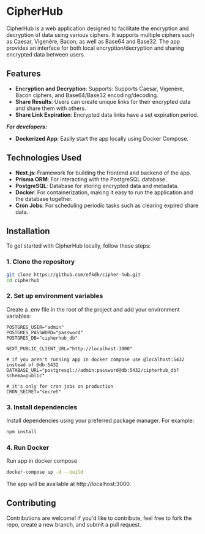 # CipherHub

CipherHub is a web application designed to facilitate the encryption and decryption of data using various ciphers. It supports multiple ciphers such as Caesar, Vigenère, Bacon, as well as Base64 and Base32. The app provides an interface for both local encryption/decryption and sharing encrypted data between users.

## Features

- **Encryption and Decryption**: Supports: Supports Caesar, Vigenère, Bacon ciphers, and Base64/Base32 encoding/decoding.
- **Share Results**: Users can create unique links for their encrypted data and share them with others.
- **Share Link Expiration**: Encrypted data links have a set expiration period.

**_For developers:_**

- **Dockerized App**: Easily start the app locally using Docker Compose.

## Technologies Used

- **Next.js**: Framework for building the frontend and backend of the app.
- **Prisma ORM**: For interacting with the PostgreSQL database.
- **PostgreSQL**: Database for storing encrypted data and metadata.
- **Docker**: For containerization, making it easy to run the application and the database together.
- **Cron Jobs**: For scheduling periodic tasks such as clearing expired share data.

## Installation

To get started with CipherHub locally, follow these steps:

### 1. Clone the repository

```bash
git clone https://github.com/efkdk/cipher-hub.git
cd cipherhub
```

### 2. Set up environment variables

Create a .env file in the root of the project and add your environment variables:

```env
POSTGRES_USER="admin"
POSTGRES_PASSWORD="password"
POSTGRES_DB="cipherhub_db"

NEXT_PUBLIC_CLIENT_URL="http://localhost:3000"

# if you aren't running app in docker compose use @localhost:5432 instead of @db:5432
DATABASE_URL="postgresql://admin:password@db:5432/cipherhub_db?schema=public"

# it's only for cron jobs on production
CRON_SECRET="secret"
```

### 3. Install dependencies

Install dependencies using your preferred package manager. For example:

```bash
npm install
```

### 4. Run Docker

Run app in docker compose

```bash
docker-compose up -d --build
```

The app will be available at http://localhost:3000.

## Contributing

Contributions are welcome! If you'd like to contribute, feel free to fork the repo, create a new branch, and submit a pull request.
